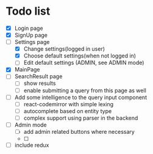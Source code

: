 # Todo list
- [X] Login page
- [X] SignUp page
- [ ] Settings page
    - [X] Change settings(logged in user)
    - [X] Choose default settings(when not logged in)
    - [ ] Edit default settings (ADMIN, see ADMIN mode) 
- [X] MainPage
- [ ] SearchResult page
    - [ ] show results
    - [ ] enable submitting a query from this page as well
    
- [ ] Add some intelligence to the query input component
    -[ ] react-codemirror with simple lexing
    -[ ] autocomplete based on entity type
    -[ ] complex support using parser in the backend
- [ ] Admin mode
    - [ ] add admin related buttons where necessary
    - [ ] 
    
- [ ] include redux
